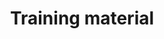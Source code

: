 ---
layout: compose
composition:
  - type: heroImage
  - type: pageMarkdown
lang-ref: training
lang: en
title: Training material
background: https://inaturalist-open-data.s3.amazonaws.com/photos/191048907/original.jpg
imageLicense: |
  <em>Vulpes vulpes</em> (Linnaeus, 1758) observed in Canada by Andy Fyon via [iNaturalist](https://www.gbif.org/occurrence/3764135151)
#description:
height: 70vh
#toc: true
---